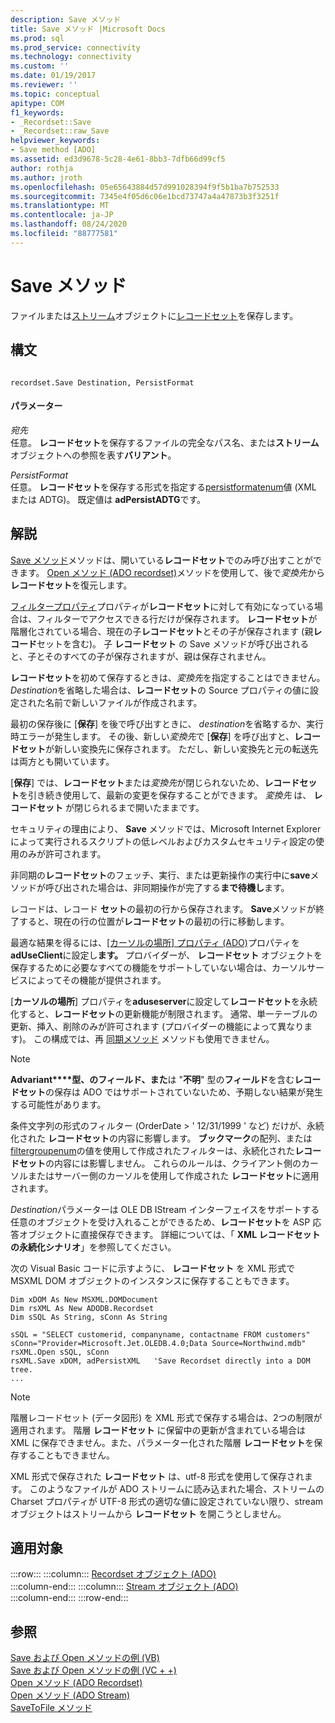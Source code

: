 ```yaml
---
description: Save メソッド
title: Save メソッド |Microsoft Docs
ms.prod: sql
ms.prod_service: connectivity
ms.technology: connectivity
ms.custom: ''
ms.date: 01/19/2017
ms.reviewer: ''
ms.topic: conceptual
apitype: COM
f1_keywords:
- _Recordset::Save
- _Recordset::raw_Save
helpviewer_keywords:
- Save method [ADO]
ms.assetid: ed3d9678-5c28-4e61-8bb3-7dfb66d99cf5
author: rothja
ms.author: jroth
ms.openlocfilehash: 05e65643884d57d991028394f9f5b1ba7b752533
ms.sourcegitcommit: 7345e4f05d6c06e1bcd73747a4a47873b3f3251f
ms.translationtype: MT
ms.contentlocale: ja-JP
ms.lasthandoff: 08/24/2020
ms.locfileid: "88777581"
---
```

# <a name="save-method"></a>Save メソッド
ファイルまたは[ストリーム](./stream-object-ado.md)オブジェクトに[レコードセット](./recordset-object-ado.md)を保存します。  
  
## <a name="syntax"></a>構文  
  
```  
  
recordset.Save Destination, PersistFormat  
```  
  
#### <a name="parameters"></a>パラメーター  
 *宛先*  
 任意。 **レコードセット**を保存するファイルの完全なパス名、または**ストリーム**オブジェクトへの参照を表す**バリアント**。  
  
 *PersistFormat*  
 任意。 **レコードセット**を保存する形式を指定する[persistformatenum](./persistformatenum.md)値 (XML または ADTG)。 既定値は **adPersistADTG**です。  
  
## <a name="remarks"></a>解説  
 [Save メソッド]()メソッドは、開いている**レコードセット**でのみ呼び出すことができます。 [Open メソッド (ADO recordset)](./open-method-ado-recordset.md)メソッドを使用して、後で*変換先*から**レコードセット**を復元します。  
  
 [フィルタープロパティ](./filter-property.md)プロパティが**レコードセット**に対して有効になっている場合は、フィルターでアクセスできる行だけが保存されます。 **レコードセット**が階層化されている場合、現在の子**レコードセット**とその子が保存されます (親**レコード**セットを含む)。 子 **レコードセット** の Save メソッドが呼び出されると、子とそのすべての子が保存されますが、親は保存されません。  
  
 **レコードセット**を初めて保存するときは、*変換先*を指定することはできません。 *Destination*を省略した場合は、**レコードセット**の Source プロパティの値に設定された名前で新しいファイルが作成されます。  
  
 最初の保存後に [**保存**] を後で呼び出すときに、 *destination*を省略するか、実行時エラーが発生します。 その後、新しい*変換先*で [**保存**] を呼び出すと、**レコードセット**が新しい変換先に保存されます。 ただし、新しい変換先と元の転送先は両方とも開いています。  
  
 [**保存**] では、**レコードセット**または*変換先*が閉じられないため、**レコードセット**を引き続き使用して、最新の変更を保存することができます。 *変換先* は、 **レコードセット** が閉じられるまで開いたままです。  
  
 セキュリティの理由により、 **Save** メソッドでは、Microsoft Internet Explorer によって実行されるスクリプトの低レベルおよびカスタムセキュリティ設定の使用のみが許可されます。  
  
 非同期の**レコードセット**のフェッチ、実行、または更新操作の実行中に**save**メソッドが呼び出された場合は、非同期操作が完了する**まで待機し**ます。  
  
 レコードは、レコード **セット**の最初の行から保存されます。 **Save**メソッドが終了すると、現在の行の位置が**レコードセット**の最初の行に移動します。  
  
 最適な結果を得るには、[[カーソルの場所] プロパティ (ADO)](./cursorlocation-property-ado.md)プロパティを**adUseClient**に設定し**ます。** プロバイダーが、 **レコードセット** オブジェクトを保存するために必要なすべての機能をサポートしていない場合は、カーソルサービスによってその機能が提供されます。  
  
 [**カーソルの場所**] プロパティを**aduseserver**に設定して**レコードセット**を永続化すると、**レコードセット**の更新機能が制限されます。 通常、単一テーブルの更新、挿入、削除のみが許可されます (プロバイダーの機能によって異なります)。 この構成では、再 [同期メソッド](./resync-method.md) メソッドも使用できません。  
  
> [!NOTE]
>  **Advariant****型、のフィールド、また**は "**不明**" 型の**フィールド**を含む**レコードセット**の保存は ADO ではサポートされていないため、予期しない結果が発生する可能性があります。  
  
 条件文字列の形式のフィルター (OrderDate > ' 12/31/1999 ' など) だけが、永続化された **レコードセット**の内容に影響します。 **ブックマーク**の配列、または[filtergroupenum](./filtergroupenum.md)の値を使用して作成されたフィルターは、永続化された**レコードセット**の内容には影響しません。 これらのルールは、クライアント側のカーソルまたはサーバー側のカーソルを使用して作成された **レコードセット**に適用されます。  
  
 *Destination*パラメーターは OLE DB IStream インターフェイスをサポートする任意のオブジェクトを受け入れることができるため、**レコードセット**を ASP 応答オブジェクトに直接保存できます。 詳細については、「 **XML レコードセットの永続化シナリオ**」を参照してください。  
  
 次の Visual Basic コードに示すように、 **レコードセット** を XML 形式で MSXML DOM オブジェクトのインスタンスに保存することもできます。  
  
```  
Dim xDOM As New MSXML.DOMDocument  
Dim rsXML As New ADODB.Recordset  
Dim sSQL As String, sConn As String  
  
sSQL = "SELECT customerid, companyname, contactname FROM customers"  
sConn="Provider=Microsoft.Jet.OLEDB.4.0;Data Source=Northwind.mdb"  
rsXML.Open sSQL, sConn  
rsXML.Save xDOM, adPersistXML   'Save Recordset directly into a DOM tree.  
...  
```  
  
> [!NOTE]
>  階層レコードセット (データ図形) を XML 形式で保存する場合は、2つの制限が適用されます。 階層 **レコードセット** に保留中の更新が含まれている場合は XML に保存できません。また、パラメーター化された階層 **レコードセット**を保存することもできません。  
  
 XML 形式で保存された **レコードセット** は、utf-8 形式を使用して保存されます。 このようなファイルが ADO ストリームに読み込まれた場合、ストリームの Charset プロパティが UTF-8 形式の適切な値に設定されていない限り、stream オブジェクトはストリームから **レコードセット** を開こうとしません。  
  
## <a name="applies-to"></a>適用対象  

:::row:::
    :::column:::
        [Recordset オブジェクト (ADO)](./recordset-object-ado.md)  
    :::column-end:::
    :::column:::
        [Stream オブジェクト (ADO)](./stream-object-ado.md)  
    :::column-end:::
:::row-end:::

## <a name="see-also"></a>参照  
 [Save および Open メソッドの例 (VB)](./save-and-open-methods-example-vb.md)   
 [Save および Open メソッドの例 (VC + +)](./save-and-open-methods-example-vc.md)   
 [Open メソッド (ADO Recordset)](./open-method-ado-recordset.md)   
 [Open メソッド (ADO Stream)](./open-method-ado-stream.md)   
 [SaveToFile メソッド](./savetofile-method.md)